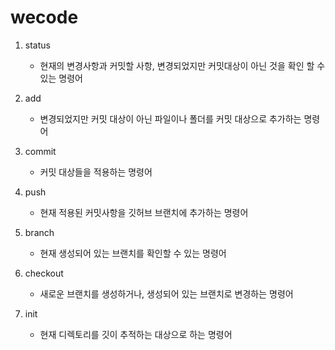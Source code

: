 # wecode

1. status
    - 현재의 변경사항과 커밋할 사항, 변경되었지만 커밋대상이 아닌 것을 확인 할 수 있는 명령어

2. add
    - 변경되었지만 커밋 대상이 아닌 파일이나 폴더를 커밋 대상으로 추가하는 명령어

3. commit
    - 커밋 대상들을 적용하는 명령어

4. push
    - 현재 적용된 커밋사항을 깃허브 브랜치에 추가하는 명령어

5. branch
    - 현재 생성되어 있는 브랜치를 확인할 수 있는 명령어

6. checkout
    - 새로운 브랜치를 생성하거나, 생성되어 있는 브랜치로 변경하는 명령어

7. init
    - 현재 디렉토리를 깃이 추적하는 대상으로 하는 명령어
